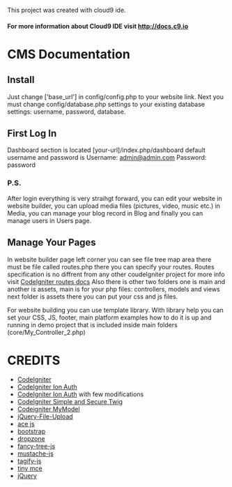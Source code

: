 This project was created with cloud9 ide.

#### For more information about Cloud9 IDE visit http://docs.c9.io

# CMS Documentation 

## Install 

Just change ['base_url'] in config/config.php to your website link. Next you must change config/database.php settings to your existing database settings: username, password, database.

## First Log In

Dashboard section is located [your-url]/index.php/dashboard default username and password is 
Username: admin@admin.com Password: password

### P.S.
After login everything is very straihgt forward, you can edit your website in website builder, you can upload media files (pictures, video, music etc.) in Media, you can manage your blog record in Blog and finally you can manage users in Users page. 

## Manage Your Pages 
In website builder page left corner you can see file tree map area there must be file called routes.php there you can specify your routes.
Routes specification is no diffrent from any other coudeIgniter project for more info visit [CodeIgniter routes docs](https://www.codeigniter.com/userguide3/general/routing.html) 
Also there is other two folders one is main and another is assets, main is for your php files: controllers, models and views next folder is assets there you can put your css and js files. 

For website building you can use template library. With library help you can set your CSS, JS, footer, main platform examples how to do it is up and running in demo project that is included inside main folders (core/My_Controller_2.php)

# CREDITS 

* [CodeIgniter](https://codeigniter.com/)
* [CodeIgniter Ion Auth](https://github.com/benedmunds/CodeIgniter-Ion-Auth)
* [CodeIgniter Ion Auth](https://bitbucket.org/wiredesignz/codeigniter-modular-extensions-hmvc) with few modifications
* [CodeIgniter Simple and Secure Twig](https://github.com/kenjis/codeigniter-ss-twig) 
* [Codeigniter MyModel](https://github.com/avenirer/CodeIgniter-MY_Model)
* [jQuery-File-Upload](https://github.com/blueimp/jQuery-File-Upload)
* [ace js](https://github.com/ajaxorg/ace)
* [bootstrap](https://getbootstrap.com/)
* [dropzone](http://www.dropzonejs.com/)
* [fancy-tree-js](https://github.com/mar10/fancytree)
* [mustache-js](https://github.com/janl/mustache.js/)
* [tagify-js](https://github.com/yairEO/tagify)
* [tiny mce](https://www.tinymce.com/)
* [jQuery](https://jquery.com/)
